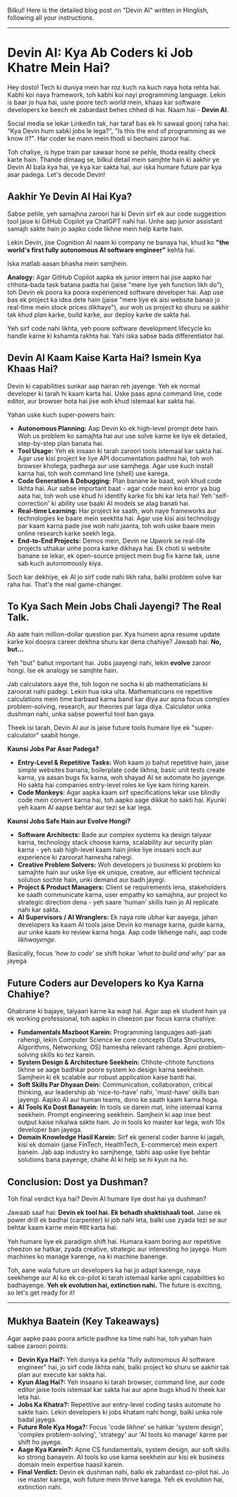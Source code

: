 Bilkul! Here is the detailed blog post on "Devin AI" written in Hinglish, following all your instructions.

***

# Devin AI: Kya Ab Coders ki Job Khatre Mein Hai?

Hey dosto! Tech ki duniya mein har roz kuch na kuch naya hota rehta hai. Kabhi koi naya framework, toh kabhi koi nayi programming language. Lekin is baar jo hua hai, usne poore tech world mein, khaas kar software developers ke beech ek zabardast behes chhed di hai. Naam hai - **Devin AI**.

Social media se lekar LinkedIn tak, har taraf bas ek hi sawaal goonj raha hai: "Kya Devin hum sabki jobs le lega?", "Is this the end of programming as we know it?". Har coder ke mann mein thodi si bechaini zaroor hai.

Toh chaliye, is hype train par sawaar hone se pehle, thoda reality check karte hain. Thande dimaag se, bilkul detail mein samjhte hain ki aakhir ye Devin AI bala kya hai, ye kya kar sakta hai, aur iska humare future par kya asar padega. Let's decode Devin!

## Aakhir Ye Devin AI Hai Kya?

Sabse pehle, yeh samajhna zaroori hai ki Devin sirf ek aur code suggestion tool jaise ki GitHub Copilot ya ChatGPT nahi hai. Unhe aap junior assistant samajh sakte hain jo aapko code likhne mein help karte hain.

Lekin Devin, jise Cognition AI naam ki company ne banaya hai, khud ko **"the world's first fully autonomous AI software engineer"** kehta hai.

Iska matlab aasan bhasha mein samjhein.

**Analogy:** Agar GitHub Copilot aapka ek junior intern hai jise aapko har chhota-bada task batana padta hai (jaise "mere liye yeh function likh do"), toh Devin ek poora ka poora experienced software developer hai. Aap use bas ek project ka idea dete hain (jaise "mere liye ek aisi website banao jo real-time mein stock prices dikhaye"), aur woh us project ko shuru se aakhir tak khud plan karke, build karke, aur deploy karke de sakta hai.

Yeh sirf code nahi likhta, yeh poore software development lifecycle ko handle karne ki kshamta rakhta hai. Yahi iska sabse bada differentiator hai.

## Devin AI Kaam Kaise Karta Hai? Ismein Kya Khaas Hai?

Devin ki capabilities sunkar aap hairan reh jayenge. Yeh ek normal developer ki tarah hi kaam karta hai. Uske paas apna command line, code editor, aur browser hota hai jise woh khud istemaal kar sakta hai.

Yahan uske kuch super-powers hain:

-   **Autonomous Planning:** Aap Devin ko ek high-level prompt dete hain. Woh us problem ko samajhta hai aur use solve karne ke liye ek detailed, step-by-step plan banata hai.
-   **Tool Usage:** Yeh ek insaan ki tarah zaroori tools istemaal kar sakta hai. Agar use kisi project ke liye API documentation padhni hai, toh woh browser kholega, padhega aur use samjhega. Agar use kuch install karna hai, toh woh command line (shell) use karega.
-   **Code Generation & Debugging:** Plan banane ke baad, woh khud code likhta hai. Aur sabse important baat - agar code mein koi error ya bug aata hai, toh woh use khud hi identify karke fix bhi kar leta hai! Yeh 'self-correction' ki ability use baaki AI models se alag banati hai.
-   **Real-time Learning:** Har project ke saath, woh naye frameworks aur technologies ke baare mein seekhta hai. Agar use kisi aisi technology par kaam karna pade jise woh nahi jaanta, toh woh uske baare mein online research karke seekh lega.
-   **End-to-End Projects:** Demos mein, Devin ne Upwork se real-life projects uthakar unhe poora karke dikhaya hai. Ek choti si website banane se lekar, ek open-source project mein bug fix karne tak, usne sab kuch autonomously kiya.

Soch kar dekhiye, ek AI jo sirf code nahi likh raha, balki problem solve kar raha hai. That's the real game-changer.

## To Kya Sach Mein Jobs Chali Jayengi? The Real Talk.

Ab aate hain million-dollar question par. Kya humein apna resume update karke koi doosra career dekhna shuru kar dena chahiye? Jawaab hai: **No, but...**

Yeh "but" bahut important hai. Jobs jaayengi nahi, lekin **evolve** zaroor hongi. Ise ek analogy se samjhte hain.

Jab calculators aaye the, toh logon ne socha ki ab mathematicians ki zaroorat nahi padegi. Lekin hua iska ulta. Mathematicians ne repetitive calculations mein time barbaad karna band kar diya aur apna focus complex problem-solving, research, aur theories par laga diya. Calculator unka dushman nahi, unka sabse powerful tool ban gaya.

Theek isi tarah, Devin AI aur is jaise future tools humare liye ek "super-calculator" saabit honge.

**Kaunsi Jobs Par Asar Padega?**

-   **Entry-Level & Repetitive Tasks:** Woh kaam jo bahut repetitive hain, jaise simple websites banana, boilerplate code likhna, basic unit tests create karna, ya aasan bugs fix karna, woh shayad AI se automate ho jayenge. Ho sakta hai companies entry-level roles ke liye kam hiring karein.
-   **Code Monkeys:** Agar aapka kaam sirf specifications lekar use blindly code mein convert karna hai, toh aapko aage dikkat ho sakti hai. Kyunki yeh kaam AI aapse behtar aur tezi se kar lega.

**Kaunsi Jobs Safe Hain aur Evolve Hongi?**

-   **Software Architects:** Bade aur complex systems ka design taiyaar karna, technology stack choose karna, scalability aur security plan karna - yeh sab high-level kaam hain jinke liye insaani soch aur experience ki zaroorat hamesha rahegi.
-   **Creative Problem Solvers:** Woh developers jo business ki problem ko samajhte hain aur uske liye ek unique, creative, aur efficient technical solution sochte hain, unki demand aur badh jayegi.
-   **Project & Product Managers:** Client se requirements lena, stakeholders ke saath communicate karna, user empathy ko samajhna, aur project ko strategic direction dena - yeh saare 'human' skills hain jo AI replicate nahi kar sakta.
-   **AI Supervisors / AI Wranglers:** Ek naya role ubhar kar aayega, jahan developers ka kaam AI tools jaise Devin ko manage karna, guide karna, aur unke kaam ko review karna hoga. Aap code likhenge nahi, aap code *likhwayenge*.

Basically, focus *'how to code'* se shift hokar *'what to build and why'* par aa jayega.

## Future Coders aur Developers ko Kya Karna Chahiye?

Ghabrane ki bajaye, taiyaari karne ka waqt hai. Agar aap ek student hain ya ek working professional, toh aapko in cheezon par focus karna chahiye:

-   **Fundamentals Mazboot Karein:** Programming languages aati-jaati rahengi, lekin Computer Science ke core concepts (Data Structures, Algorithms, Networking, OS) hamesha relevant rahenge. Apni problem-solving skills ko tez karein.
-   **System Design & Architecture Seekhein:** Chhote-chhote functions likhne se aage badhkar poore system ko design karna seekhein. Samjhein ki ek scalable aur robust application kaise banti hai.
-   **Soft Skills Par Dhyaan Dein:** Communication, collaboration, critical thinking, aur leadership ab 'nice-to-have' nahi, 'must-have' skills ban jayengi. Aapko AI aur human teams, dono ke saath kaam karna hoga.
-   **AI Tools Ko Dost Banayein:** In tools se darein mat, inhe istemaal karna seekhein. Prompt engineering seekhein. Samjhein ki aap inse best output kaise nikalwa sakte hain. Jo in tools ko master kar lega, woh 10x developer ban jayega.
-   **Domain Knowledge Hasil Karein:** Sirf ek general coder banne ki jagah, kisi ek domain (jaise FinTech, HealthTech, E-commerce) mein expert banein. Jab aap industry ko samjhenge, tabhi aap uske liye behtar solutions bana payenge, chahe AI ki help se hi kyun na ho.

## Conclusion: Dost ya Dushman?

Toh final verdict kya hai? Devin AI humare liye dost hai ya dushman?

Jawaab saaf hai: **Devin ek tool hai. Ek behadh shaktishaali tool.** Jaise ek power drill ek badhai (carpenter) ki job nahi leta, balki use zyada tezi se aur behtar kaam karne mein मदद karta hai.

Yeh humare liye ek paradigm shift hai. Humara kaam boring aur repetitive cheezon se hatkar, zyada creative, strategic aur interesting ho jayega. Hum machines ko manage karenge, na ki machine banenge.

Toh, aane wala future un developers ka hai jo adapt karenge, naya seekhenge aur AI ko ek co-pilot ki tarah istemaal karke apni capabilities ko badhayenge. **Yeh ek evolution hai, extinction nahi.** The future is exciting, so let's get ready for it!

---

## Mukhya Baatein (Key Takeaways)

Agar aapke paas poora article padhne ka time nahi hai, toh yahan hain sabse zaroori points:

-   **Devin Kya Hai?:** Yeh duniya ka pehla "fully autonomous AI software engineer" hai, jo sirf code likhta nahi, balki project ko shuru se aakhir tak plan aur execute kar sakta hai.
-   **Kyun Alag Hai?:** Yeh insaano ki tarah browser, command line, aur code editor jaise tools istemaal kar sakta hai aur apne bugs khud hi theek kar leta hai.
-   **Jobs Ka Khatra?:** Repetitive aur entry-level coding tasks automate ho sakte hain. Lekin developers ki jobs khatam nahi hongi, balki unka role badal jayega.
-   **Future Role Kya Hoga?:** Focus 'code likhne' se hatkar 'system design', 'complex problem-solving', 'strategy' aur 'AI tools ko manage' karne par shift ho jayega.
-   **Aage Kya Karein?:** Apne CS fundamentals, system design, aur soft skills ko strong banayein. AI tools ko use karna seekhein aur kisi ek business domain mein expertise haasil karein.
-   **Final Verdict:** Devin ek dushman nahi, balki ek zabardast co-pilot hai. Jo ise master karega, woh future mein thrive karega. Yeh ek evolution hai, extinction nahi.